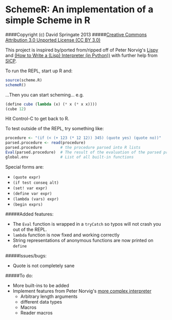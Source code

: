 SchemeR: An implementation of a simple Scheme in R
==================================================

####Copyright (c) David Springate 2013 
#####[Creative Commons Attribution 3.0 Unported License (CC BY 3.0)](http://creativecommons.org/licenses/by/3.0/)

This project is inspired by/ported from/ripped off of Peter Norvig's [Lispy](http://norvig.com/lis.py) and [(How to Write a (Lisp) Interpreter (in Python))](http://norvig.com/lispy.html) with further help from [SICP](http://mitpress.mit.edu/sicp/full-text/book/book.html).

To run the REPL, start up R and:

```R
source(scheme.R)
schemeR()
```

...Then you can start scheming...  e.g.

```scheme
(define cube (lambda (x) (* x (* x x))))
(cube 12)
```

Hit Control-C to get back to R.

To test outside of the REPL, try something like:

```R
procedure <- "(if (< (+ 123 (* 12 12)) 345) (quote yes) (quote no))"
parsed.procedure <- read(procedure)
parsed.procedure        # the procedure parsed into R lists
Eval(parsed.procedure)  # The result of the evaluation of the parsed procedure
global.env              # List of all built-in functions
```

Special forms are:
* `(quote expr)` 
* `(if test conseq alt)`
* `(set! var expr)`
* `(define var expr)`
* `(lambda (vars) expr)`
* `(begin exprs)`

#####Added features:
* The `Eval` function is wrapped in a `tryCatch` so typos will not crash you out
  of the REPL.
* `lambda` function is now fixed and working correctly
* String representations of anonymous functions are now printed on `define`  

#####Issues/bugs:

* Quote is not completely sane

#####To do:
* More built-ins to be added
* Implement features from Peter Norvig's [more complex interpreter](http://norvig.com/lispy2.html)
    - Arbitrary length arguments
    - different data types
    - Macros
    - Reader macros




